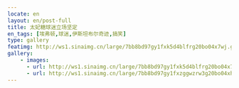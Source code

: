 ```yaml
---
locate: en
layout: en/post-full
title: 太妃糖球迷立场坚定
en_tags: [埃弗顿,球迷,伊斯坦布尔奇迹,搞笑]
type: gallery
featimg: http://ws1.sinaimg.cn/large/7bb8bd97gy1fxk5d4blfrg20bo04x7wj.gif
gallery:
    - images:
      - url: http://ws1.sinaimg.cn/large/7bb8bd97gy1fxk5d4blfrg20bo04x7wj.gif
      - url: http://ws1.sinaimg.cn/large/7bb8bd97gy1fxzggwzrw3g20bo04xhdu.gif
---
```

